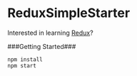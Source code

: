 # ReduxSimpleStarter

Interested in learning [Redux](https://www.udemy.com/react-redux/)?

###Getting Started###

```
npm install
npm start
```
